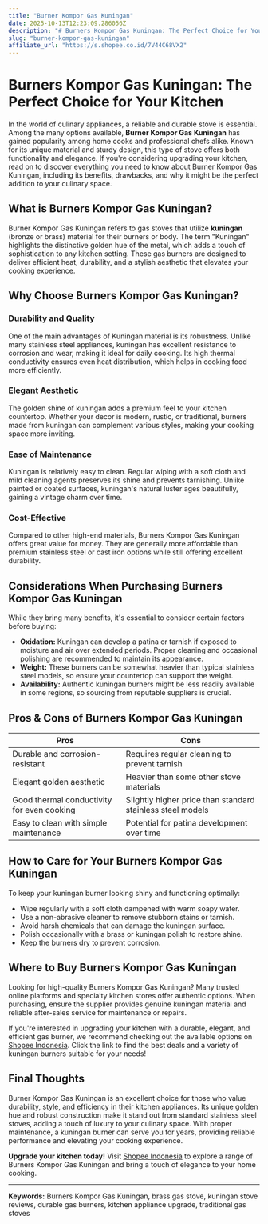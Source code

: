 ```yaml
---
title: "Burner Kompor Gas Kuningan"
date: 2025-10-13T12:23:09.286056Z
description: "# Burners Kompor Gas Kuningan: The Perfect Choice for Your Kitchen..."
slug: "burner-kompor-gas-kuningan"
affiliate_url: "https://s.shopee.co.id/7V44C68VX2"
---
```

# Burners Kompor Gas Kuningan: The Perfect Choice for Your Kitchen

In the world of culinary appliances, a reliable and durable stove is essential. Among the many options available, **Burner Kompor Gas Kuningan** has gained popularity among home cooks and professional chefs alike. Known for its unique material and sturdy design, this type of stove offers both functionality and elegance. If you're considering upgrading your kitchen, read on to discover everything you need to know about Burner Kompor Gas Kuningan, including its benefits, drawbacks, and why it might be the perfect addition to your culinary space.

## What is Burners Kompor Gas Kuningan?

Burner Kompor Gas Kuningan refers to gas stoves that utilize **kuningan** (bronze or brass) material for their burners or body. The term "Kuningan" highlights the distinctive golden hue of the metal, which adds a touch of sophistication to any kitchen setting. These gas burners are designed to deliver efficient heat, durability, and a stylish aesthetic that elevates your cooking experience.

## Why Choose Burners Kompor Gas Kuningan?

### Durability and Quality

One of the main advantages of Kuningan material is its robustness. Unlike many stainless steel appliances, kuningan has excellent resistance to corrosion and wear, making it ideal for daily cooking. Its high thermal conductivity ensures even heat distribution, which helps in cooking food more efficiently.

### Elegant Aesthetic

The golden shine of kuningan adds a premium feel to your kitchen countertop. Whether your decor is modern, rustic, or traditional, burners made from kuningan can complement various styles, making your cooking space more inviting.

### Ease of Maintenance

Kuningan is relatively easy to clean. Regular wiping with a soft cloth and mild cleaning agents preserves its shine and prevents tarnishing. Unlike painted or coated surfaces, kuningan's natural luster ages beautifully, gaining a vintage charm over time.

### Cost-Effective

Compared to other high-end materials, Burners Kompor Gas Kuningan offers great value for money. They are generally more affordable than premium stainless steel or cast iron options while still offering excellent durability.

## Considerations When Purchasing Burners Kompor Gas Kuningan

While they bring many benefits, it's essential to consider certain factors before buying:

- **Oxidation:** Kuningan can develop a patina or tarnish if exposed to moisture and air over extended periods. Proper cleaning and occasional polishing are recommended to maintain its appearance.
- **Weight:** These burners can be somewhat heavier than typical stainless steel models, so ensure your countertop can support the weight.
- **Availability:** Authentic kuningan burners might be less readily available in some regions, so sourcing from reputable suppliers is crucial.

## Pros & Cons of Burners Kompor Gas Kuningan

| **Pros**                                         | **Cons**                                              |
|--------------------------------------------------|-------------------------------------------------------|
| Durable and corrosion-resistant                | Requires regular cleaning to prevent tarnish       |
| Elegant golden aesthetic                        | Heavier than some other stove materials            |
| Good thermal conductivity for even cooking    | Slightly higher price than standard stainless steel models |
| Easy to clean with simple maintenance           | Potential for patina development over time       |

## How to Care for Your Burners Kompor Gas Kuningan

To keep your kuningan burner looking shiny and functioning optimally:

- Wipe regularly with a soft cloth dampened with warm soapy water.
- Use a non-abrasive cleaner to remove stubborn stains or tarnish.
- Avoid harsh chemicals that can damage the kuningan surface.
- Polish occasionally with a brass or kuningan polish to restore shine.
- Keep the burners dry to prevent corrosion.

## Where to Buy Burners Kompor Gas Kuningan

Looking for high-quality Burners Kompor Gas Kuningan? Many trusted online platforms and specialty kitchen stores offer authentic options. When purchasing, ensure the supplier provides genuine kuningan material and reliable after-sales service for maintenance or repairs.

If you're interested in upgrading your kitchen with a durable, elegant, and efficient gas burner, we recommend checking out the available options on [Shopee Indonesia](https://s.shopee.co.id/7V44C68VX2). Click the link to find the best deals and a variety of kuningan burners suitable for your needs!

## Final Thoughts

Burner Kompor Gas Kuningan is an excellent choice for those who value durability, style, and efficiency in their kitchen appliances. Its unique golden hue and robust construction make it stand out from standard stainless steel stoves, adding a touch of luxury to your culinary space. With proper maintenance, a kuningan burner can serve you for years, providing reliable performance and elevating your cooking experience.

**Upgrade your kitchen today!** Visit [Shopee Indonesia](https://s.shopee.co.id/7V44C68VX2) to explore a range of Burners Kompor Gas Kuningan and bring a touch of elegance to your home cooking.

---

**Keywords:** Burners Kompor Gas Kuningan, brass gas stove, kuningan stove reviews, durable gas burners, kitchen appliance upgrade, traditional gas stoves